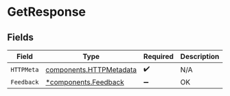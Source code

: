 # GetResponse


## Fields

| Field                                                              | Type                                                               | Required                                                           | Description                                                        |
| ------------------------------------------------------------------ | ------------------------------------------------------------------ | ------------------------------------------------------------------ | ------------------------------------------------------------------ |
| `HTTPMeta`                                                         | [components.HTTPMetadata](../../models/components/httpmetadata.md) | :heavy_check_mark:                                                 | N/A                                                                |
| `Feedback`                                                         | [*components.Feedback](../../models/components/feedback.md)        | :heavy_minus_sign:                                                 | OK                                                                 |